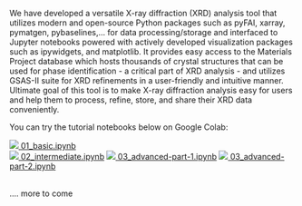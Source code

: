 
We have developed a versatile X-ray diffraction (XRD) analysis tool that utilizes modern and open-source Python packages such as pyFAI, xarray, pymatgen, pybaselines,... for data processing/storage and interfaced to Jupyter notebooks powered with actively developed visualization packages such as ipywidgets, and matplotlib. It provides easy access to the Materials Project database which hosts thousands of crystal structures that can be used for phase identification - a critical part of XRD analysis - and utilizes GSAS-II suite for XRD refinements in a user-friendly and intuitive manner. Ultimate goal of this tool is to make X-ray diffraction analysis easy for users and help them to process, refine, store, and share their XRD data conveniently.

You can try the tutorial notebooks below on Google Colab:



<a target="_blank"  href="https://colab.research.google.com/github/MehmetTopsakal/easyXRD_examples/blob/main/01_basic.ipynb">
    <img src="https://www.tensorflow.org/images/colab_logo_32px.png" /> 01_basic.ipynb</a> <br>
<a target="_blank"  href="https://colab.research.google.com/github/MehmetTopsakal/easyXRD_examples/blob/main/02_intermediate.ipynb">
    <img src="https://www.tensorflow.org/images/colab_logo_32px.png" /> 02_intermediate.ipynb</a>
<a target="_blank"  href="https://colab.research.google.com/github/MehmetTopsakal/easyXRD_examples/blob/main/03_advanced-part-1.ipynb">
    <img src="https://www.tensorflow.org/images/colab_logo_32px.png" /> 03_advanced-part-1.ipynb</a>
<a target="_blank"  href="https://colab.research.google.com/github/MehmetTopsakal/easyXRD_examples/blob/main/03_advanced-part-2.ipynb">
    <img src="https://www.tensorflow.org/images/colab_logo_32px.png" /> 03_advanced-part-2.ipynb</a>

\
.... more to come

